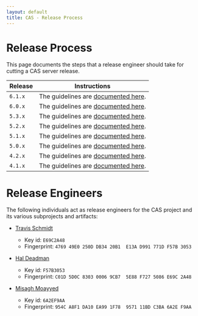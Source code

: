 ```yaml
---
layout: default
title: CAS - Release Process
---
```


# Release Process

This page documents the steps that a release engineer should take for cutting a CAS server release.

| Release               | Instructions
|-----------------------|-------------------------------------------------------------
| `6.1.x`               | The guidelines are [documented here](Release-Process-61X.html).
| `6.0.x`               | The guidelines are [documented here](Release-Process-60X.html).
| `5.3.x`               | The guidelines are [documented here](Release-Process-53X.html).
| `5.2.x`               | The guidelines are [documented here](Release-Process-52X.html).
| `5.1.x`               | The guidelines are [documented here](Release-Process-51X.html).
| `5.0.x`               | The guidelines are [documented here](Release-Process-50X.html).
| `4.2.x`               | The guidelines are [documented here](Release-Process-42X.html).
| `4.1.x`               | The guidelines are [documented here](Release-Process-41X.html).

# Release Engineers

The following individuals act as release engineers for the CAS project and its various subprojects and artifacts:

- [Travis Schmidt](https://github.com/tsschmidt)

  - Key id: `E69C2A48`
  - Fingerprint: `4769 49E0 250D DB34 20B1  E13A D991 771D F57B 3053`

- [Hal Deadman](https://github.com/hdeadman)

  - Key id: `F57B3053`
  - Fingerprint: `C01D 5D0C 8303 0006 9CB7  5E88 F727 5086 E69C 2A48`

- [Misagh Moayyed](https://github.com/mmoayyed)

  - Key id: `6A2EF9AA`
  - Fingerprint: `954C A8F1 DA10 EA99 1F78  9571 11BD C3BA 6A2E F9AA`
